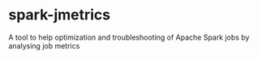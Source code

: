 # spark-jmetrics
A tool to help optimization and troubleshooting of Apache Spark jobs by analysing job metrics



